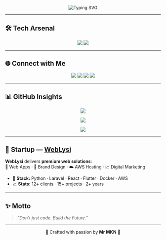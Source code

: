 <!-- Futuristic Typing Banner -->
<p align="center">
  <img src="https://readme-typing-svg.herokuapp.com?font=Orbitron&size=28&duration=3000&pause=800&color=00FFCC&center=true&vCenter=true&width=800&lines=Hello+%F0%9F%91%8B+I'm+Mr+Ankan;Professional+Developer+%F0%9F%90%8D;Let's+Build+the+Future+%F0%9F%9A%80" alt="Typing SVG">
</p>

---

## 🛠️ Tech Arsenal
<p align="center">
  <img src="https://skillicons.dev/icons?i=python,java,php,mongodb,html,css,js,docker" />
  <img src="https://img.shields.io/badge/Pyrogram-00FFCC?style=for-the-badge&logo=telegram&logoColor=000" />
</p>

---

## 🌐 Connect with Me
<p align="center">
  <a href="https://uhd-official.vercel.app/"><img src="https://img.shields.io/badge/Website-00FFCC?style=for-the-badge&logo=chrome&logoColor=000" /></a>
  <a href="https://www.youtube.com/@DIESENGAMINGYT"><img src="https://img.shields.io/badge/YouTube-00FFCC?style=for-the-badge&logo=youtube&logoColor=000" /></a>
  <a href="https://www.telegram.me/Ankan_Contact_Bot"><img src="https://img.shields.io/badge/Telegram-00FFCC?style=for-the-badge&logo=telegram&logoColor=000" /></a>
  <a href="https://www.linktr.ee/DIESEN_GAMING"><img src="https://img.shields.io/badge/Linktree-00FFCC?style=for-the-badge&logo=linktree&logoColor=000" /></a>
</p>

---

## 📊 GitHub Insights
<p align="center">
  <img src="https://github-readme-stats.vercel.app/api?username=MrMKN&show_icons=true&theme=radical&title_color=00FFCC&icon_color=00FFCC&text_color=FFFFFF&bg_color=0D1117" />
</p>

<p align="center">
  <img src="https://github-readme-streak-stats.herokuapp.com?user=MrMKN&theme=highcontrast&hide_border=true&ring=00FFCC&fire=00FFCC&currStreakLabel=00FFCC" />
</p>

<p align="center">
  <img src="https://github-readme-stats.vercel.app/api/top-langs/?username=MrMKN&layout=compact&title_color=00FFCC&text_color=FFFFFF&bg_color=0D1117" />
</p>

---

## 🏢 Startup — [WebLysi](https://www.weblysi.in)
**WebLysi** delivers **premium web solutions**:  
🚀 Web Apps · 🎨 Brand Design · ☁️ AWS Hosting · 📈 Digital Marketing  

- 🧰 **Stack:** Python · Laravel · React · Flutter · Docker · AWS  
- 📈 **Stats:** 12+ clients · 15+ projects · 2+ years  

---

## ✨ Motto
> *"Don’t just code. Build the Future."*

---

<p align="center">
  💎 Crafted with passion by <b>Mr MKN</b> 💎
</p>
